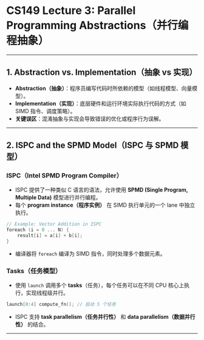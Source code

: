 # CS149 Lecture 3: Parallel Programming Abstractions（并行编程抽象）

---

## 1. Abstraction vs. Implementation（抽象 vs 实现）

- **Abstraction（抽象）**：程序员编写代码时所依赖的模型（如线程模型、向量模型）。
- **Implementation（实现）**：底层硬件和运行环境实际执行代码的方式（如 SIMD 指令、调度策略）。
- **关键误区**：混淆抽象与实现会导致错误的优化或程序行为误解。

---

## 2. ISPC and the SPMD Model（ISPC 与 SPMD 模型）

### ISPC（Intel SPMD Program Compiler）

- ISPC 提供了一种类似 C 语言的语法，允许使用 **SPMD (Single Program, Multiple Data)** 模型进行并行编程。
- 每个 **program instance（程序实例）** 在 SIMD 执行单元的一个 lane 中独立执行。

```c
// Example: Vector Addition in ISPC
foreach (i = 0 ... N) {
    result[i] = a[i] + b[i];
}
```

- 编译器将 `foreach` 编译为 SIMD 指令，同时处理多个数据元素。

### Tasks（任务模型）

- 使用 `launch` 调用多个 **tasks**（任务），每个任务可以在不同 CPU 核心上执行，实现线程级并行。

```c
launch[0:4] compute_fn(); // 启动 5 个任务
```

- ISPC 支持 **task parallelism（任务并行性）** 和 **data parallelism（数据并行性）** 的结合。

---

